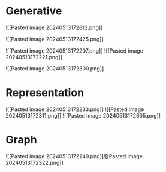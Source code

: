 
# Generative

![[Pasted image 20240513172812.png]]

![[Pasted image 20240513172425.png]]


![[Pasted image 20240513172207.png]]
![[Pasted image 20240513172221.png]]

![[Pasted image 20240513172300.png]]

# Representation


![[Pasted image 20240513172233.png]]
![[Pasted image 20240513172311.png]]
![[Pasted image 20240513172605.png]]

# Graph

![[Pasted image 20240513172249.png]]![[Pasted image 20240513172322.png]]